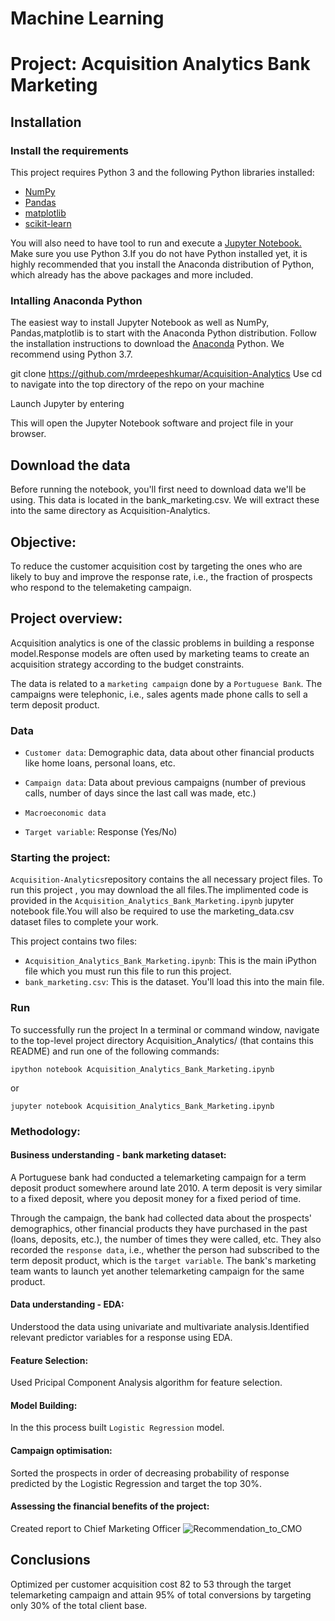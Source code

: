 # Machine Learning 
# Project: Acquisition Analytics Bank Marketing
## Installation
### Install the requirements 
This project requires Python 3 and the following Python libraries installed:

* [NumPy](http://www.numpy.org/) 
* [Pandas](http://pandas.pydata.org/)
* [matplotlib](http://matplotlib.org/)
* [scikit-learn](http://scikit-learn.org/stable/)

You will also need to have tool to run and execute a [Jupyter Notebook.](http://ipython.org/index.html)
Make sure you use Python 3.If you do not have Python installed yet, it is highly recommended that you install the Anaconda distribution of Python, which already has the above packages and more included.

### Intalling Anaconda Python
The easiest way to install Jupyter Notebook as well as NumPy, Pandas,matplotlib is to start with the Anaconda Python distribution.
Follow the installation instructions to download the [Anaconda](https://www.anaconda.com/distribution/) Python. We recommend using Python 3.7.

git clone https://github.com/mrdeepeshkumar/Acquisition-Analytics Use cd to navigate into the top directory of the repo on your machine

Launch Jupyter by entering

This will open the Jupyter Notebook software and project file in your browser. 
## Download the data 
Before running the notebook, you'll first need to download data we'll be using. This data is located in the bank_marketing.csv. We will extract these into the same directory as Acquisition-Analytics.

## Objective: 

To reduce the customer acquisition cost by targeting the ones who are likely to buy and improve the response rate, i.e., the fraction of prospects who respond to the telemaketing campaign.

## Project overview:
Acquisition analytics is one of the classic problems in building a response model.Response models are often used by marketing teams to 
create an acquisition strategy according to the budget constraints.  

The data is related to a `marketing campaign` done by a `Portuguese Bank`. The campaigns were telephonic, i.e., sales agents made phone calls
to sell a term deposit product. 
### Data
* `Customer data`: Demographic data, data about other financial products like home loans, personal loans, etc.

* `Campaign data`: Data about previous campaigns (number of previous calls, number of days since the last call was made, etc.)

* `Macroeconomic data`

* `Target variable`: Response (Yes/No)

### Starting the project:
`Acquisition-Analytics`repository contains the all necessary project files. To run this project , you may download the all files.The implimented code is provided in the `Acquisition_Analytics_Bank_Marketing.ipynb` jupyter notebook file.You will also be required to use the marketing_data.csv dataset files to complete your work. 

This project contains two files:
* `Acquisition_Analytics_Bank_Marketing.ipynb`: This is the main iPython file which you must run this file to run this project.
* `bank_marketing.csv`: This is the dataset. You'll load this into the main file.
### Run
To successfully run the project In a terminal or command window, navigate to the top-level project directory Acquisition_Analytics/ (that contains this README) and run one of the following commands:
     
    ipython notebook Acquisition_Analytics_Bank_Marketing.ipynb
  or
    
    jupyter notebook Acquisition_Analytics_Bank_Marketing.ipynb
    
### Methodology:
#### Business understanding - bank marketing dataset: 
A Portuguese bank had conducted a telemarketing campaign for a term deposit product somewhere around late 2010. A term deposit is very 
similar to a fixed deposit, where you deposit money for a fixed period of time.  

Through the campaign, the bank had collected data about the prospects' demographics, other financial products they have purchased in the
past (loans, deposits, etc.), the number of times they were called, etc. They also recorded the `response data`, i.e., whether the person
had subscribed to the term deposit product, which is the `target variable`. 
The bank's marketing team wants to launch yet another telemarketing campaign for the same product. 

#### Data understanding - EDA:
Understood the data using univariate and multivariate analysis.Identified relevant predictor variables for a response using EDA.
#### Feature Selection:
Used Pricipal Component Analysis algorithm for feature selection.
#### Model Building:
In the this process built `Logistic Regression` model.
#### Campaign optimisation:
Sorted the prospects in order of decreasing probability of response predicted by the Logistic Regression and target the top 30%.
#### Assessing the financial benefits of the project:
Created report to Chief Marketing Officer
![Recommendation_to_CMO](https://user-images.githubusercontent.com/40337495/63093419-b67fe700-bf82-11e9-9c34-9095713cffc3.PNG)
## Conclusions
Optimized per customer acquisition cost 82 to 53 through the target telemarketing campaign and attain 95% of total conversions by 
targeting only 30% of the total client base. 



